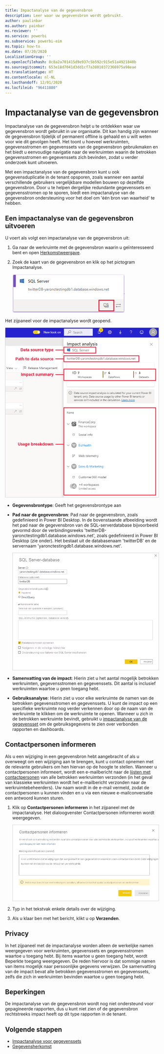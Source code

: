 ```yaml
---
title: Impactanalyse van de gegevensbron
description: Leer waar uw gegevensbron wordt gebruikt.
author: paulinbar
ms.author: painbar
ms.reviewer: ''
ms.service: powerbi
ms.subservice: powerbi-eim
ms.topic: how-to
ms.date: 07/20/2020
LocalizationGroup: ''
ms.openlocfilehash: 8c8a2a701415d9e937c5b592c915e51a4921840b
ms.sourcegitcommit: 653e18d7041d3dd1cf7a38010372366975a98eae
ms.translationtype: HT
ms.contentlocale: nl-NL
ms.lasthandoff: 12/01/2020
ms.locfileid: "96411880"
---
```

# <a name="data-source-impact-analysis"></a>Impactanalyse van de gegevensbron

Impactanalyse van de gegevensbron helpt u te ontdekken waar uw gegevensbron wordt gebruikt in uw organisatie. Dit kan handig zijn wanneer de gegevensbron tijdelijk of permanent offline is gehaald en u wilt weten voor wie dit gevolgen heeft. Het toont u hoeveel werkruimten, gegevensstromen en gegevenssets van de gegevensbron gebruikmaken en het biedt u eenvoudige navigatie naar de werkruimten waarin de betrokken gegevensstromen en gegevenssets zich bevinden, zodat u verder onderzoek kunt uitvoeren.

Met een impactanalyse van de gegevensbron kunt u ook gegevensduplicatie in de tenant opsporen, zoals wanneer een aantal verschillende gebruikers vergelijkbare modellen bouwen op dezelfde gegevensbron. Door u te helpen dergelijke redundante gegevenssets en gegevensstromen op te sporen, biedt een impactanalyse van de gegevensbron ondersteuning voor het doel om 'één bron van waarheid' te hebben.

## <a name="perform-data-source-impact-analysis"></a>Een impactanalyse van de gegevensbron uitvoeren

U voert als volgt een impactanalyse van de gegevensbron uit:

1. Ga naar de werkruimte met de gegevensbron waarin u geïnteresseerd bent en open [Herkomstweergave](service-data-lineage.md).
1. Zoek de kaart van de gegevensbron en klik op het pictogram Impactanalyse.

    ![Schermopname van de kaart van de gegevensbron met de knop Impactanalyse.](media/service-data-source-impact-analysis/data-source-impact-analysis-button.png)
 
Het zijpaneel voor de impactanalyse wordt geopend.

![Schermopname van het zijpaneel van een impactanalyse van de gegevensbron.](media/service-data-source-impact-analysis/data-source-impact-analyis-side-pane.png)
 
* **Gegevensbrontype**: Geeft het gegevensbrontype aan
* **Pad naar de gegevensbron**: Pad naar de gegevensbron, zoals gedefinieerd in Power BI Desktop. In de bovenstaande afbeelding wordt het pad naar de gegevensbron van de SQL-serverdatabase bijvoorbeeld gevormd door de verbindingsreeks 'twitterDB-yaronctestingdb1.database.windows.net', zoals gedefinieerd in Power BI Desktop (zie onder). Het bestaat uit de databasenaam 'twitterDB' en de servernaam 'yaronctestingdb1.database.windows.net'.

    ![Schermopname van de definitie van de verbindingsreeks in Power BI Desktop.](media/service-data-source-impact-analysis/connection-string-definition-in-desktop.png)
 
* **Samenvatting van de impact**: Hierin ziet u het aantal mogelijk betrokken werkruimten, gegevensstromen en gegevenssets. Dit aantal is inclusief werkruimten waartoe u geen toegang hebt.
* **Gebruiksanalyse**: Hierin ziet u voor elke werkruimte de namen van de betrokken gegevensstromen en gegevenssets. U kunt de impact op een specifieke werkruimte nog verder verkennen door op de naam van de werkruimte te klikken om de werkruimte te openen. Wanneer u zich in de betrokken werkruimte bevindt, gebruikt u [impactanalyse van de gegevensset](service-dataset-impact-analysis.md) om de gebruiksgegevens te zien over verbonden rapporten en dashboards.

## <a name="notify-contacts"></a>Contactpersonen informeren

Als u een wijziging in een gegevensbron hebt aangebracht of als u overweegt om een wijziging aan te brengen, kunt u contact opnemen met de relevante gebruikers om hen hiervan op de hoogte te stellen. Wanneer u contactpersonen informeert, wordt een e-mailbericht naar de [lijsten met contactpersonen](service-create-the-new-workspaces.md#create-a-contact-list) van alle betrokken werkruimten verzonden (in het geval van klassieke werkruimten wordt het e-mailbericht verzonden naar de werkruimtebeheerders). Uw naam wordt in de e-mail vermeld, zodat de contactpersonen u kunnen vinden en u via een nieuwe e-mailconversatie een antwoord kunnen sturen. 

1. Klik op **Contactpersonen informeren** in het zijpaneel met de impactanalyse. Het dialoogvenster Contactpersonen informeren wordt weergegeven.

   ![Schermopname van het dialoogvenster Contactpersonen informeren over de gegevensbron.](media/service-data-source-impact-analysis/notify-contacts-dialog.png)

1. Typ in het tekstvak enkele details over de wijziging.
1. Als u klaar ben met het bericht, klikt u op **Verzenden**.

## <a name="privacy"></a>Privacy

In het zijpaneel met de impactanalyse worden alleen de werkelijke namen weergegeven voor werkruimten, gegevenssets en gegevensstromen waartoe u toegang hebt. Bij items waartoe u geen toegang hebt, wordt Beperkte toegang weergegeven. De reden hiervoor is dat sommige namen van items mogelijk naar persoonlijke gegevens verwijzen.
De samenvatting van de impact bevat alle betrokken gegevensstromen en gegevenssets, zelfs die zich in werkruimten bevinden waartoe u geen toegang hebt.

## <a name="limitations"></a>Beperkingen

De impactanalyse van de gegevensbron wordt nog niet ondersteund voor gepagineerde rapporten, dus u kunt niet zien of de gegevensbron rechtstreeks impact heeft op dit type rapporten in de tenant.

## <a name="next-steps"></a>Volgende stappen

* [Impactanalyse voor gegevenssets](service-dataset-impact-analysis.md)
* [Gegevensherkomst](service-data-lineage.md)